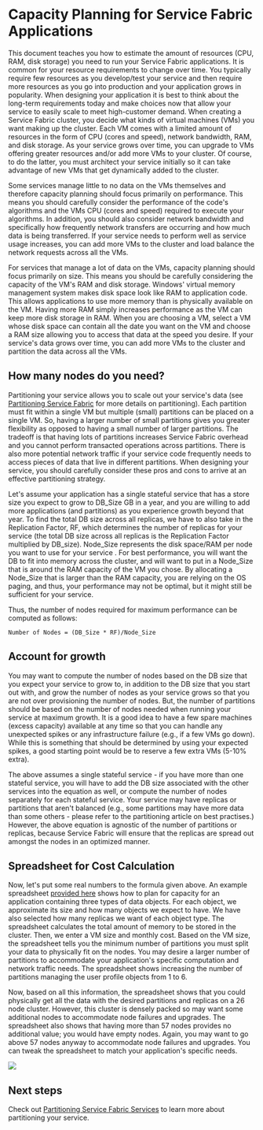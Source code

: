 <properties
   pageTitle="Capacity Planning for Service Fabric Apps | Microsoft Azure"
   description="Describes how to identify the number of compute nodes required for a Service Fabric application"
   services="service-fabric"
   documentationCenter=".net"
   authors="mani-ramaswamy"
   manager="coreysa"
   editor=""/>

<tags
   ms.service="service-fabric"
   ms.devlang="dotnet"
   ms.topic="article"
   ms.tgt_pltfrm="NA"
   ms.workload="NA"
   ms.date="11/12/2015"
   ms.author="subramar"/>


# Capacity Planning for Service Fabric Applications


This document teaches you how to estimate the amount of resources (CPU, RAM, disk storage) you need to run your Service Fabric applications. It is common for your resource requirements to change over time. You typically require few resources as you develop/test your service and then require more resources as you go into production and your application grows in popularity. When designing your application it is best to think about the long-term requirements today and make choices now that allow your service to easily scale to meet high-customer demand. When creating a Service Fabric cluster, you decide what kinds of virtual machines (VMs) you want making up the cluster. Each VM comes with a limited amount of resources in the form of CPU (cores and speed), network bandwidth, RAM, and disk storage. As your service grows over time, you can upgrade to VMs offering greater resources and/or add more VMs to your cluster. Of course, to do the latter, you must architect your service initially so it can take advantage of new VMs that get dynamically added to the cluster.

Some services manage little to no data on the VMs themselves and therefore capacity planning should focus primarily on performance. This means you should carefully consider the performance of the code's algorithms and the VMs CPU (cores and speed) required to execute your algorithms. In addition, you should also consider network bandwidth and specifically how frequently network transfers are occurring and how much data is being transferred. If your service needs to perform well as service usage increases, you can add more VMs to the cluster and load balance the network requests across all the VMs.

For services that manage a lot of data on the VMs, capacity planning should focus primarily on size. This means you should be carefully considering the capacity of the VM's RAM and disk storage. Windows' virtual memory management system makes disk space look like RAM to application code. This allows applications to use more memory than is physically available on the VM. Having more RAM simply increases performance as the VM can keep more disk storage in RAM. When you are choosing a VM, select a VM whose disk space can contain all the date you want on the VM and choose a RAM size allowing you to access that data at the speed you desire. If your service's data grows over time, you can add more VMs to the cluster and partition the data across all the VMs.

## How many nodes do you need?

Partitioning your service allows you to scale out your service's data (see [Partitioning Service Fabric](service-fabric-concepts-partitioning.md) for more details on partitioning). Each partition must fit within a single VM but multiple (small) partitions can be placed on a single VM. So, having a larger number of small partitions gives you greater flexibility as opposed to having a small number of larger partitions. The tradeoff is that having lots of partitions increases Service Fabric overhead and you cannot perform transacted operations across partitions. There is also more potential network traffic if your service code frequently needs to access pieces of data that live in different partitions. When designing your service, you should carefully consider these pros and cons to arrive at an effective partitioning strategy.

Let's assume your application has a single stateful service that has a store size you expect to grow to DB_Size GB in a year, and you are willing to add more applications (and partitions) as you experience growth beyond that year.  To find the total DB size across all replicas, we have to also take in the Replication Factor, RF, which determines the number of replicas for your service (the total DB size across all replicas is the Replication Factor multiplied by DB_size).  Node_Size represents the disk space/RAM per node you want to use for your service . For best performance, you will want the DB to fit into memory across the cluster, and will want to put in a Node_Size that is around the RAM capacity of the VM you chose. By allocating a Node_Size that is larger than the RAM capacity, you are relying on the OS paging, and thus, your performance may not be optimal, but it might still be sufficient for your service.

Thus, the number of nodes required for maximum performance can be computed as follows:

```
Number of Nodes = (DB_Size * RF)/Node_Size

```


## Account for growth

You may want to compute the number of nodes based on the DB size that you expect your service to grow to, in addition to the DB size that you start out with, and grow the number of nodes as your service grows so that you are not over provisioning the number of nodes. But, the number of partitions should be based on the number of nodes needed when running your service at maximum growth.
It is a good idea to have a few spare machines (excess capacity) available at any time so that you can handle any unexpected spikes or any infrastructure failure (e.g., if a few VMs go down).  While this is something that should be determined by using your expected spikes, a good starting point would be to reserve a few extra VMs (5-10% extra).

The above assumes a single stateful service - if you have more than one stateful service, you will have to add the DB size associated with the other services into the equation as well, or compute the number of nodes separately for each stateful service.  Your service may have replicas or partitions that aren't balanced (e.g., some partitions may have more data than some others - please refer to the partitioning article on best practises.) However, the above equation is agnostic of the number of partitions or replicas, because Service Fabric will ensure that the replicas are spread out amongst the nodes in an optimized manner. 


## Spreadsheet for Cost Calculation

Now, let's put some real numbers to the formula given above. An example spreadsheet [provided here](https://servicefabricsdkstorage.blob.core.windows.net/publicrelease/SF%20VM%20Cost%20calculator-NEW.xlsx) shows how to plan for capacity for an application containing three types of data objects. For each object, we approximate its size and how many objects we expect to have. We have also selected how many replicas we want of each object type. The spreadsheet calculates the total amount of memory to be stored in the cluster. Then, we enter a VM size and monthly cost. Based on the VM size, the spreadsheet tells you the minimum number of partitions you must split your data to physically fit on the nodes. You may desire a larger number of partitions to accommodate your application's specific computation and network traffic needs. The spreadsheet shows increasing the number of partitions managing the user profile objects from 1 to 6. 

Now, based on all this information, the spreadsheet shows that you could physically get all the data with the desired partitions and replicas on a 26 node cluster. However, this cluster is densely packed so may want some additional nodes to accommodate node failures and upgrades. The spreadsheet also shows that having more than 57 nodes provides no additional value; you would have empty nodes. Again, you may want to go above 57 nodes anyway to accommodate node failures and upgrades. You can tweak the spreadsheet to match your application's specific needs.   

![][Image1]



## Next steps

Check out [Partitioning Service Fabric Services][10] to learn more about partitioning your service.



<!--Image references-->
[Image1]: ./media/SF-Cost.png

<!--Link references--In actual articles, you only need a single period before the slash-->
[10]: service-fabric-concepts-partitioning.md
